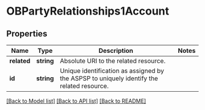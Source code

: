 # OBPartyRelationships1Account

## Properties
Name | Type | Description | Notes
------------ | ------------- | ------------- | -------------
**related** | **string** | Absolute URI to the related resource. | 
**id** | **string** | Unique identification as assigned by the ASPSP to uniquely identify the related resource. | 

[[Back to Model list]](../README.md#documentation-for-models) [[Back to API list]](../README.md#documentation-for-api-endpoints) [[Back to README]](../README.md)


